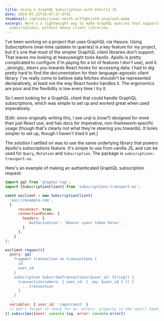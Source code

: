 ```yaml
---
title: Using a GraphQL Subscription with Vanilla JS
date: 2019-07-22T16:07:27.674Z
thumbnail: /uploads/isaac-smith-at77q0njnt0-unsplash.webp
excerpt: Here's a lightweight way to make GraphQL queries that supports
  subscriptions, without heavy client libraries.
---
```

I've been working on a project that uses GraphQL via Hasura. Using Subscriptions (real-time updates to queries) is a key feature for my project, but it's one that most of the simpler GraphQL client libraries don't support. That leaves me looking at heavyweight tools Apollo. Apollo is pretty complicated to configure (I'm paying for a lot of features I don't use), and it \_strongly\_ steers you towards React hooks for accessing data; I had to dig pretty hard to find the documentation for their language-agnostic client library. I've really come to believe data fetches shouldn't be represented declaratively, at least not the way React hooks handles it. The ergonomics are poor and the flexibility is low every time I try it. 

So I went looking for a GraphQL client that could handle GraphQL subscriptions, which was simple to set up and worked great when used imperatively.

[Edit: since originally writing this, I see urql is (now?) designed for more than just React use, and has docs for imperative, non-framework-specific usage (though that's clearly not what they're steering you towards). It looks simpler to set up, though I haven't tried it yet.]

The solution I settled on was to use the same underlying library that powers Apollo's subscriptions feature. It's simple to use from vanilla JS, and can be used for `Query`, `Mutation` and `Subscription`. The package is `subscriptions-transport-ws`.

Here's an example of making an authenticated GraphQL subscription request:

```javascript
import gql from 'graphql-tag';
import {SubscriptionClient} from 'subscriptions-transport-ws';

const wsclient = new SubscriptionClient(
  'wss://example.com',
  {
      reconnect: true,
      connectionParams: {
        headers: {
          'Authorization': `Bearer <your token here>`,
        }
      },
    }
);

wsclient.request({
  query: gql`
    fragment transaction on transactions {
      id
      user_id
    }
    subscription SubscribeTransactions($user_id: String!) {
      transactions(where: { user_id: { _eq: $user_id } }) {
        ...transaction
      }
    }
  `,
  variables: { user_id: 'capncrunch' }
  // Don't forget to check for an `errors` property in the next() handler
}).subscribe({next: console.log, error: console.error})
```